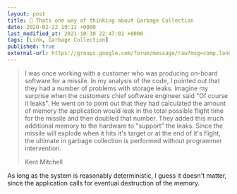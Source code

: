 ```yaml
---
layout: post
title: 🔗 Thats one way of thinking about Garbage Collection
date: 2020-02-22 19:11 +0000
last_modified_at: 2021-10-30 22:47:01 +0000
tags: [Link, Garbage Collection]
published: true
external-url: https://groups.google.com/forum/message/raw?msg=comp.lang.ada/E9bNCvDQ12k/1tezW24ZxdAJ
---
```


> I was once working with a
> customer who was producing on-board software for a missile.  In my analysis
> of the code, I pointed out that they had a number of problems with storage
> leaks.  Imagine my surprise when the customers chief software engineer said
> "Of course it leaks".  He went on to point out that they had calculated the
> amount of memory the application would leak in the total possible flight time
> for the missile and then doubled that number.  They added this much
> additional memory to the hardware to "support" the leaks.  Since the missile
> will explode when it hits it's target or at the end of it's flight, the
> ultimate in garbage collection is performed without programmer intervention.
> <footer>Kent Mitchell</footer>

As long as the system is reasonably deterministic, I guess it doesn't matter,
since the application calls for eventual destruction of the memory.
